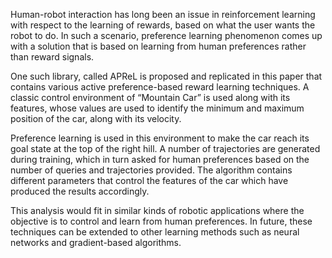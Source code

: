 Human-robot interaction has long been an issue in reinforcement learning with respect to the learning of rewards, based on what the user wants the robot to do. In such a scenario, preference learning phenomenon comes up with a solution that is based on learning from human preferences rather than reward signals. 

One such library, called APReL is proposed and replicated in this paper that contains various active preference-based reward learning techniques. A classic control environment of “Mountain Car” is used along with its features, whose values are used to identify the minimum and maximum position of the car, along with its velocity. 

Preference learning is used in this environment to make the car reach its goal state at the top of the right hill. A number of trajectories are generated during training, which in turn asked for human preferences based on the number of queries and trajectories provided. The algorithm contains different parameters that control the features of the car which have produced the results accordingly. 

This analysis would fit in similar kinds of robotic applications where the objective is to control and learn from human preferences. In future, these techniques can be extended to other learning methods such as neural networks and gradient-based algorithms.
